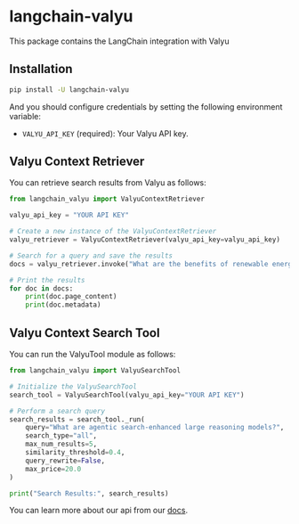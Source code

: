 # langchain-valyu

This package contains the LangChain integration with Valyu

## Installation

```bash
pip install -U langchain-valyu
```

And you should configure credentials by setting the following environment variable:

- `VALYU_API_KEY` (required): Your Valyu API key.

## Valyu Context Retriever

You can retrieve search results from Valyu as follows:

```python
from langchain_valyu import ValyuContextRetriever

valyu_api_key = "YOUR API KEY"

# Create a new instance of the ValyuContextRetriever
valyu_retriever = ValyuContextRetriever(valyu_api_key=valyu_api_key)

# Search for a query and save the results
docs = valyu_retriever.invoke("What are the benefits of renewable energy?")

# Print the results
for doc in docs:
    print(doc.page_content)
    print(doc.metadata)
```

## Valyu Context Search Tool

You can run the ValyuTool module as follows:

```python
from langchain_valyu import ValyuSearchTool

# Initialize the ValyuSearchTool
search_tool = ValyuSearchTool(valyu_api_key="YOUR API KEY")

# Perform a search query
search_results = search_tool._run(
    query="What are agentic search-enhanced large reasoning models?",
    search_type="all",
    max_num_results=5,
    similarity_threshold=0.4,
    query_rewrite=False,
    max_price=20.0
)

print("Search Results:", search_results)
```

You can learn more about our api from our [docs](https://docs.valyu.network/overview).
